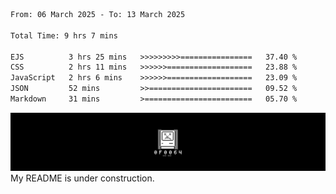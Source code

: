 <!--START_SECTION:waka-->

```txt
From: 06 March 2025 - To: 13 March 2025

Total Time: 9 hrs 7 mins

EJS          3 hrs 25 mins   >>>>>>>>>================   37.40 %
CSS          2 hrs 11 mins   >>>>>>===================   23.88 %
JavaScript   2 hrs 6 mins    >>>>>>===================   23.09 %
JSON         52 mins         >>=======================   09.52 %
Markdown     31 mins         >========================   05.70 %
```

<!--END_SECTION:waka-->

<img src="https://raw.githubusercontent.com/n3xta/image-hosting/main/img/202411032331174.png"/>
My README is under construction. 
